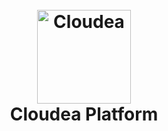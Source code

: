 <h1 align="center">
  <br/>
  <img src="https://github.com/CloudeaSoft/cloudea-platform/assets/129159758/fcaa8333-d1a4-4f41-be97-66d1a2439c96" alt="Cloudea" width="150">
  <br/>
  <b>Cloudea Platform</b>
</h1>
